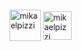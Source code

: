 <br />
<p align="left">
<a href="https://mikaelpizzi.vercel.app" target="blank"><img align="center" src="https://user-images.githubusercontent.com/26292499/205806090-a60bf05d-7853-4f27-b37f-94bedc039e4c.svg" alt="mikaelpizzi" height="55" width="55" /></a>
<a href="https://linkedin.com/in/mikaelpizzi" target="blank"><img align="center" src="https://user-images.githubusercontent.com/26292499/205806087-a91a69d0-cf80-46c0-9017-2d8ea11896e6.svg" alt="mikaelpizzi" height="50" width="50" /></a>
</p>
